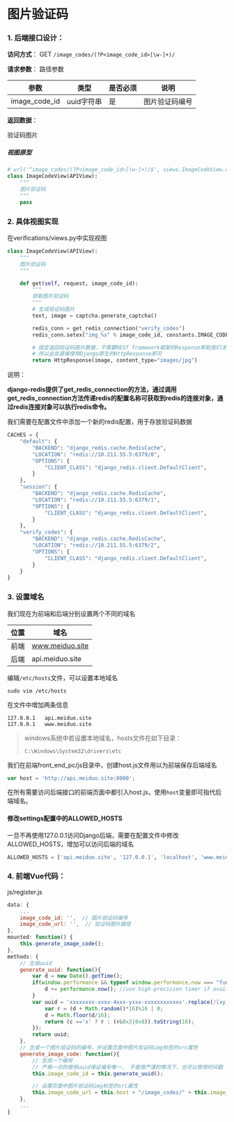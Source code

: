# 图片验证码

### 1.  后端接口设计：

**访问方式**： GET   `/image_codes/(?P<image_code_id>[\w-]+)/`

**请求参数**： 路径参数

| 参数          | 类型       | 是否必须 | 说明           |
| ------------- | ---------- | -------- | ----------- |
| image_code_id | uuid字符串 | 是       | 图片验证码编号 |

**返回数据**：

验证码图片

##### 视图原型

```python
# url('^image_codes/(?P<image_code_id>[\w-]+)/$', views.ImageCodeView.as_view()), 
class ImageCodeView(APIView):
    """
    图片验证码
    """
    pass
```

### 2.  具体视图实现

在verifications/views.py中实现视图

```python
class ImageCodeView(APIView):
    """
    图片验证码
    """

    def get(self, request, image_code_id):
        """
        获取图片验证码
        """
        # 生成验证码图片
        text, image = captcha.generate_captcha()

        redis_conn = get_redis_connection("verify_codes")
        redis_conn.setex("img_%s" % image_code_id, constants.IMAGE_CODE_REDIS_EXPIRES, text)

        # 固定返回验证码图片数据，不需要REST framework框架的Response帮助我们决定返回响应数据的格式
        # 所以此处直接使用Django原生的HttpResponse即可
        return HttpResponse(image, content_type="images/jpg")
```

说明：

**django-redis提供了get_redis_connection的方法，通过调用get_redis_connection方法传递redis的配置名称可获取到redis的连接对象，通过redis连接对象可以执行redis命令。**

我们需要在配置文件中添加一个新的redis配置，用于存放验证码数据

```python
CACHES = {
    "default": {
        "BACKEND": "django_redis.cache.RedisCache",
        "LOCATION": "redis://10.211.55.5:6379/0",
        "OPTIONS": {
            "CLIENT_CLASS": "django_redis.client.DefaultClient",
        }
    },
    "session": {
        "BACKEND": "django_redis.cache.RedisCache",
        "LOCATION": "redis://10.211.55.5:6379/1",
        "OPTIONS": {
            "CLIENT_CLASS": "django_redis.client.DefaultClient",
        }
    },
    "verify_codes": {
        "BACKEND": "django_redis.cache.RedisCache",
        "LOCATION": "redis://10.211.55.5:6379/2",
        "OPTIONS": {
            "CLIENT_CLASS": "django_redis.client.DefaultClient",
        }
    }
}
```

### 3. 设置域名

我们现在为前端和后端分别设置两个不同的域名

| 位置 | 域名            |
| ---- | --------------- |
| 前端 | www.meiduo.site |
| 后端 | api.meiduo.site |

编辑`/etc/hosts`文件，可以设置本地域名

```shell
sudo vim /etc/hosts
```

在文件中增加两条信息

```shell
127.0.0.1   api.meiduo.site
127.0.0.1   www.meiduo.site
```

> windows系统中若设置本地域名，hosts文件在如下目录：
>
> ```shell
> C:\Windows\System32\drivers\etc
> ```

我们在前端front_end_pc/js目录中，创建host.js文件用以为前端保存后端域名

```js
var host = 'http://api.meiduo.site:8000';
```

在所有需要访问后端接口的前端页面中都引入host.js，使用`host`变量即可指代后端域名。

#### 修改settings配置中的ALLOWED_HOSTS

一旦不再使用127.0.0.1访问Django后端，需要在配置文件中修改ALLOWED_HOSTS，增加可以访问后端的域名

```python
ALLOWED_HOSTS = ['api.meiduo.site', '127.0.0.1', 'localhost', 'www.meiduo.site']
```

### 4.  前端Vue代码：

js/register.js

```js
data: {
    ...
	image_code_id: '',  // 图片验证码编号
    image_code_url: '',  // 验证码图片路径
},
mounted: function() {
    this.generate_image_code();
},
methods: {
    // 生成uuid
	generate_uuid: function(){
		var d = new Date().getTime();
		if(window.performance && typeof window.performance.now === "function"){
			d += performance.now(); //use high-precision timer if available
		}
		var uuid = 'xxxxxxxx-xxxx-4xxx-yxxx-xxxxxxxxxxxx'.replace(/[xy]/g, function(c) {
			var r = (d + Math.random()*16)%16 | 0;
			d = Math.floor(d/16);
			return (c =='x' ? r : (r&0x3|0x8)).toString(16);
		});
		return uuid;
	},
    // 生成一个图片验证码的编号，并设置页面中图片验证码img标签的src属性
	generate_image_code: function(){
		// 生成一个编号
		// 严格一点的使用uuid保证编号唯一， 不是很严谨的情况下，也可以使用时间戳
		this.image_code_id = this.generate_uuid();

		// 设置页面中图片验证码img标签的src属性
		this.image_code_url = this.host + "/image_codes/" + this.image_code_id + "/";
	},
    ...
}
```

## 